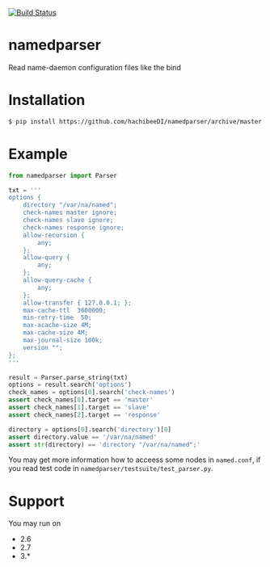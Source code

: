 
[![Build Status](https://travis-ci.org/hachibeeDI/namedparser.svg?branch=master)](https://travis-ci.org/hachibeeDI/namedparser)

# namedparser

Read name-daemon configuration files like the bind

# Installation

```bash
$ pip install https://github.com/hachibeeDI/namedparser/archive/master.zip
```

# Example

```python
from namedparser import Parser

txt = '''
options {
    directory "/var/na/named";
    check-names master ignore;
    check-names slave ignore;
    check-names response ignore;
    allow-recursion {
        any;
    };
    allow-query {
        any;
    };
    allow-query-cache {
        any;
    };
    allow-transfer { 127.0.0.1; };
    max-cache-ttl  3600000;
    min-retry-time  50;
    max-acache-size 4M;
    max-cache-size 4M;
    max-journal-size 100k;
    version "";
};
'''

result = Parser.parse_string(txt)
options = result.search('options')
check_names = options[0].search('check-names')
assert check_names[0].target == 'master'
assert check_names[1].target == 'slave'
assert check_names[2].target == 'response'

directory = options[0].search('directory')[0]
assert directory.value == '/var/na/named'
assert str(directory) == 'directory "/var/na/named";'
```

You may get more information how to acceess some nodes in `named.conf`, if you read test code in `namedparser/testsuite/test_parser.py`.


# Support

You may run on

- 2.6
- 2.7
- 3.*
